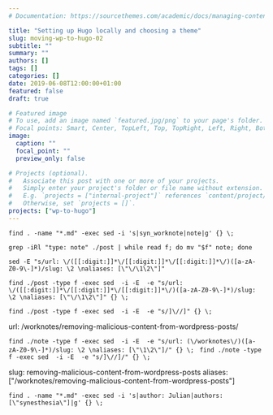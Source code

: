 ```yaml
---
# Documentation: https://sourcethemes.com/academic/docs/managing-content/

title: "Setting up Hugo locally and choosing a theme"
slug: moving-wp-to-hugo-02
subtitle: ""
summary: ""
authors: []
tags: []
categories: []
date: 2019-06-08T12:00:00+01:00
featured: false
draft: true

# Featured image
# To use, add an image named `featured.jpg/png` to your page's folder.
# Focal points: Smart, Center, TopLeft, Top, TopRight, Left, Right, BottomLeft, Bottom, BottomRight.
image:
  caption: ""
  focal_point: ""
  preview_only: false

# Projects (optional).
#   Associate this post with one or more of your projects.
#   Simply enter your project's folder or file name without extension.
#   E.g. `projects = ["internal-project"]` references `content/project/deep-learning/index.md`.
#   Otherwise, set `projects = []`.
projects: ["wp-to-hugo"]
---
```


` find . -name "*.md" -exec sed -i 's|syn_worknote|note|g' {} \; `

` grep -iRl "type: note" ./post | while read f; do mv "$f" note; done `

 ` sed -E "s/url: \/([[:digit:]]*\/[[:digit:]]*\/[[:digit:]]*\/)([a-zA-Z0-9\-]*)/slug: \2 \naliases: [\"\/\1\2\"]" `

 ` find ./post -type f -exec sed  -i -E  -e "s/url: \/([[:digit:]]*\/[[:digit:]]*\/[[:digit:]]*\/)([a-zA-Z0-9\-]*)/slug: \2 \naliases: [\"\/\1\2\"]" {} \; `

 ` find ./post -type f -exec sed  -i -E  -e "s/]\//]" {} \; `

 url: /worknotes/removing-malicious-content-from-wordpress-posts/

 ` find ./note -type f -exec sed  -i -E  -e "s/url: (\/worknotes\/)([a-zA-Z0-9\-]*)/slug: \2 \naliases: [\"\1\2\"]/" {} \; `
 `  find ./note -type f -exec sed  -i -E  -e "s/]\//]/" {} \; `

slug: removing-malicious-content-from-wordpress-posts 
aliases: ["/worknotes/removing-malicious-content-from-wordpress-posts"]

` find . -name "*.md" -exec sed -i 's|author: Julian|authors: [\"synesthesia\"]|g' {} \; `



